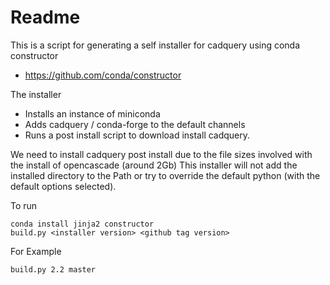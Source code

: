 # Readme

This is a script for generating a self installer for cadquery using conda constructor

  * https://github.com/conda/constructor

The installer

  * Installs an instance of miniconda
  * Adds cadquery / conda-forge to the default channels
  * Runs a post install script to download install cadquery.

We need to install cadquery post install due to the file sizes involved with the install of opencascade (around 2Gb)
This installer will not add the installed directory to the Path or try to override the default python (with the default options selected).

To run
```
conda install jinja2 constructor
build.py <installer version> <github tag version>
```

For Example
```
build.py 2.2 master
```
